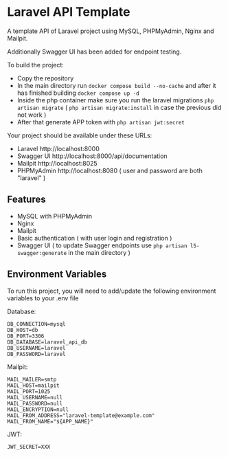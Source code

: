 # Laravel API Template

A template API of Laravel project using MySQL, PHPMyAdmin, Nginx and Mailpit.

Additionally Swagger UI has been added for endpoint testing.

To build the project:
- Copy the repository
- In the main directory run ```docker compose build --no-cache``` and after it has finished building ```docker compose up -d```
- Inside the php container make sure you run the laravel migrations ```php artisan migrate``` ( ```php artisan migrate:install``` in case the previous did not work )
- After that generate APP token with ```php artisan jwt:secret```

Your project should be available under these URLs:
- Laravel http://localhost:8000
- Swagger UI http://localhost:8000/api/documentation
- Mailpit http://localhost:8025
- PHPMyAdmin http://localhost:8080 ( user and password are both "laravel" )


## Features

- MySQL with PHPMyAdmin
- Nginx
- Mailpit
- Basic authentication ( with user login and registration )
- Swagger UI ( to update Swagger endpoints use ```php artisan l5-swagger:generate``` in the main directory )


## Environment Variables

To run this project, you will need to add/update the following environment variables to your .env file

Database:
```
DB_CONNECTION=mysql
DB_HOST=db
DB_PORT=3306
DB_DATABASE=laravel_api_db
DB_USERNAME=laravel
DB_PASSWORD=laravel
```

Mailpit:
```
MAIL_MAILER=smtp
MAIL_HOST=mailpit
MAIL_PORT=1025
MAIL_USERNAME=null
MAIL_PASSWORD=null
MAIL_ENCRYPTION=null
MAIL_FROM_ADDRESS="laravel-template@example.com"
MAIL_FROM_NAME="${APP_NAME}"
```

JWT:
```
JWT_SECRET=XXX
```
